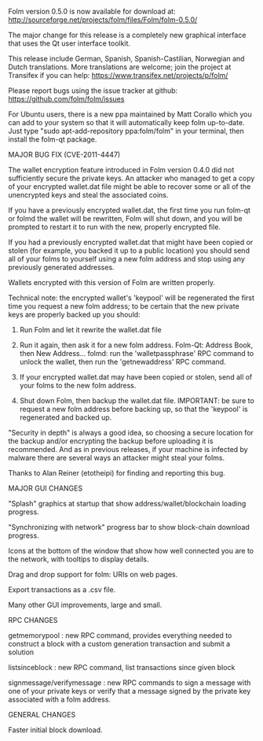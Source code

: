 Folm version 0.5.0 is now available for download at:
http://sourceforge.net/projects/folm/files/Folm/folm-0.5.0/

The major change for this release is a completely new graphical interface that uses the Qt user interface toolkit.

This release include German, Spanish, Spanish-Castilian, Norwegian and Dutch translations. More translations are welcome; join the project at Transifex if you can help:
https://www.transifex.net/projects/p/folm/

Please report bugs using the issue tracker at github:
https://github.com/folm/folm/issues

For Ubuntu users, there is a new ppa maintained by Matt Corallo which you can add to your system so that it will automatically keep folm up-to-date.  Just type "sudo apt-add-repository ppa:folm/folm" in your terminal, then install the folm-qt package.

MAJOR BUG FIX  (CVE-2011-4447)

The wallet encryption feature introduced in Folm version 0.4.0 did not sufficiently secure the private keys. An attacker who
managed to get a copy of your encrypted wallet.dat file might be able to recover some or all of the unencrypted keys and steal the
associated coins.

If you have a previously encrypted wallet.dat, the first time you run folm-qt or folmd the wallet will be rewritten, Folm will
shut down, and you will be prompted to restart it to run with the new, properly encrypted file.

If you had a previously encrypted wallet.dat that might have been copied or stolen (for example, you backed it up to a public
location) you should send all of your folms to yourself using a new folm address and stop using any previously generated addresses.

Wallets encrypted with this version of Folm are written properly.

Technical note: the encrypted wallet's 'keypool' will be regenerated the first time you request a new folm address; to be certain that the
new private keys are properly backed up you should:

1. Run Folm and let it rewrite the wallet.dat file

2. Run it again, then ask it for a new folm address.
Folm-Qt: Address Book, then New Address...
folmd: run the 'walletpassphrase' RPC command to unlock the wallet,  then run the 'getnewaddress' RPC command.

3. If your encrypted wallet.dat may have been copied or stolen, send  all of your folms to the new folm address.

4. Shut down Folm, then backup the wallet.dat file.
IMPORTANT: be sure to request a new folm address before backing up, so that the 'keypool' is regenerated and backed up.

"Security in depth" is always a good idea, so choosing a secure location for the backup and/or encrypting the backup before uploading it is recommended. And as in previous releases, if your machine is infected by malware there are several ways an attacker might steal your folms.

Thanks to Alan Reiner (etotheipi) for finding and reporting this bug.

MAJOR GUI CHANGES

"Splash" graphics at startup that show address/wallet/blockchain loading progress.

"Synchronizing with network" progress bar to show block-chain download progress.

Icons at the bottom of the window that show how well connected you are to the network, with tooltips to display details.

Drag and drop support for folm: URIs on web pages.

Export transactions as a .csv file.

Many other GUI improvements, large and small.

RPC CHANGES

getmemorypool : new RPC command, provides everything needed to construct a block with a custom generation transaction and submit a solution

listsinceblock : new RPC command, list transactions since given block

signmessage/verifymessage : new RPC commands to sign a message with one of your private keys or verify that a message signed by the private key associated with a folm address.

GENERAL CHANGES

Faster initial block download.

